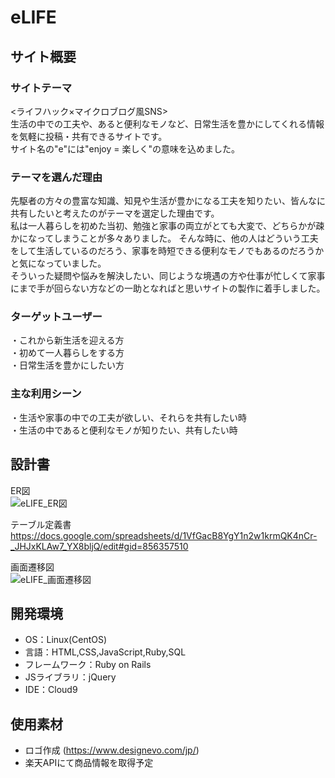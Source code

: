 # eLIFE

## サイト概要

### サイトテーマ
<ライフハック×マイクロブログ風SNS><br>
生活の中での工夫や、あると便利なモノなど、日常生活を豊かにしてくれる情報を気軽に投稿・共有できるサイトです。<br>
サイト名の"e"には"enjoy = 楽しく"の意味を込めました。

### テーマを選んだ理由
先駆者の方々の豊富な知識、知見や生活が豊かになる工夫を知りたい、皆んなに共有したいと考えたのがテーマを選定した理由です。<br>
私は一人暮らしを初めた当初、勉強と家事の両立がとても大変で、どちらかが疎かになってしまうことが多々ありました。
そんな時に、他の人はどういう工夫をして生活しているのだろう、家事を時短できる便利なモノでもあるのだろうかと気になっていました。<br>
そういった疑問や悩みを解決したい、同じような境遇の方や仕事が忙しくて家事にまで手が回らない方などの一助となればと思いサイトの製作に着手しました。

### ターゲットユーザー
・これから新生活を迎える方<br>
・初めて一人暮らしをする方<br>
・日常生活を豊かにしたい方

### 主な利用シーン
・生活や家事の中での工夫が欲しい、それらを共有したい時<br>
・生活の中であると便利なモノが知りたい、共有したい時<br>

## 設計書

ER図<br>
![eLIFE_ER図](https://user-images.githubusercontent.com/122168203/229338264-d4429149-dd2b-435f-af39-c21cf6586af8.png)

テーブル定義書<br>
https://docs.google.com/spreadsheets/d/1VfGacB8YgY1n2w1krmQK4nCr-_JHJxKLAw7_YX8bljQ/edit#gid=856357510

画面遷移図<br>
![eLIFE_画面遷移図](https://user-images.githubusercontent.com/122168203/229492277-0e4b0b79-0b65-4575-b3d5-56d44e79f108.png)

## 開発環境
- OS：Linux(CentOS)
- 言語：HTML,CSS,JavaScript,Ruby,SQL
- フレームワーク：Ruby on Rails
- JSライブラリ：jQuery
- IDE：Cloud9

## 使用素材
- ロゴ作成 (https://www.designevo.com/jp/)
- 楽天APIにて商品情報を取得予定
